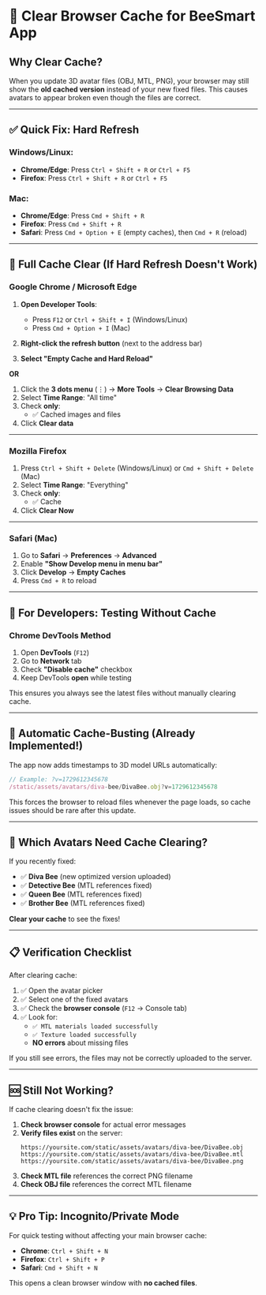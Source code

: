 # 🔄 Clear Browser Cache for BeeSmart App

## Why Clear Cache?

When you update 3D avatar files (OBJ, MTL, PNG), your browser may still show the **old cached version** instead of your new fixed files. This causes avatars to appear broken even though the files are correct.

---

## ✅ Quick Fix: Hard Refresh

### Windows/Linux:
- **Chrome/Edge**: Press `Ctrl + Shift + R` or `Ctrl + F5`
- **Firefox**: Press `Ctrl + Shift + R` or `Ctrl + F5`

### Mac:
- **Chrome/Edge**: Press `Cmd + Shift + R`
- **Firefox**: Press `Cmd + Shift + R`
- **Safari**: Press `Cmd + Option + E` (empty caches), then `Cmd + R` (reload)

---

## 🧹 Full Cache Clear (If Hard Refresh Doesn't Work)

### Google Chrome / Microsoft Edge

1. **Open Developer Tools**:
   - Press `F12` or `Ctrl + Shift + I` (Windows/Linux)
   - Press `Cmd + Option + I` (Mac)

2. **Right-click the refresh button** (next to the address bar)

3. **Select "Empty Cache and Hard Reload"**

**OR**

1. Click the **3 dots menu** (⋮) → **More Tools** → **Clear Browsing Data**
2. Select **Time Range**: "All time"
3. Check **only**:
   - ✅ Cached images and files
4. Click **Clear data**

---

### Mozilla Firefox

1. Press `Ctrl + Shift + Delete` (Windows/Linux) or `Cmd + Shift + Delete` (Mac)
2. Select **Time Range**: "Everything"
3. Check **only**:
   - ✅ Cache
4. Click **Clear Now**

---

### Safari (Mac)

1. Go to **Safari** → **Preferences** → **Advanced**
2. Enable **"Show Develop menu in menu bar"**
3. Click **Develop** → **Empty Caches**
4. Press `Cmd + R` to reload

---

## 🎯 For Developers: Testing Without Cache

### Chrome DevTools Method

1. Open **DevTools** (`F12`)
2. Go to **Network** tab
3. Check **"Disable cache"** checkbox
4. Keep DevTools **open** while testing

This ensures you always see the latest files without manually clearing cache.

---

## 🚀 Automatic Cache-Busting (Already Implemented!)

The app now adds timestamps to 3D model URLs automatically:
```javascript
// Example: ?v=1729612345678
/static/assets/avatars/diva-bee/DivaBee.obj?v=1729612345678
```

This forces the browser to reload files whenever the page loads, so cache issues should be rare after this update.

---

## 🐝 Which Avatars Need Cache Clearing?

If you recently fixed:
- ✅ **Diva Bee** (new optimized version uploaded)
- ✅ **Detective Bee** (MTL references fixed)
- ✅ **Queen Bee** (MTL references fixed)
- ✅ **Brother Bee** (MTL references fixed)

**Clear your cache** to see the fixes!

---

## 📋 Verification Checklist

After clearing cache:

1. ✅ Open the avatar picker
2. ✅ Select one of the fixed avatars
3. ✅ Check the **browser console** (`F12` → Console tab)
4. ✅ Look for:
   - `✅ MTL materials loaded successfully`
   - `✅ Texture loaded successfully`
   - **NO errors** about missing files

If you still see errors, the files may not be correctly uploaded to the server.

---

## 🆘 Still Not Working?

If cache clearing doesn't fix the issue:

1. **Check browser console** for actual error messages
2. **Verify files exist** on the server:
   ```
   https://yoursite.com/static/assets/avatars/diva-bee/DivaBee.obj
   https://yoursite.com/static/assets/avatars/diva-bee/DivaBee.mtl
   https://yoursite.com/static/assets/avatars/diva-bee/DivaBee.png
   ```
3. **Check MTL file** references the correct PNG filename
4. **Check OBJ file** references the correct MTL filename

---

## 💡 Pro Tip: Incognito/Private Mode

For quick testing without affecting your main browser cache:

- **Chrome**: `Ctrl + Shift + N`
- **Firefox**: `Ctrl + Shift + P`
- **Safari**: `Cmd + Shift + N`

This opens a clean browser window with **no cached files**.
